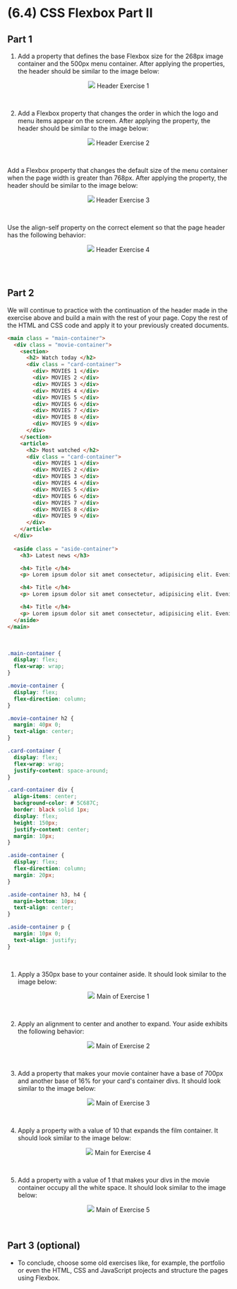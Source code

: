 # (6.4) CSS Flexbox Part II

## Part 1

1) Add a property that defines the base Flexbox size for the 268px image container and the 500px menu container. After applying the properties, the header should be similar to the image below:
<p align = "center"><img src="https://course.betrybe.com//fundamentals/css-flexbox/css-flexbox-part-2/images/exercicio-1.jpeg">
 Header Exercise 1 </p>

<br>

2) Add a Flexbox property that changes the order in which the logo and menu items appear on the screen. After applying the property, the header should be similar to the image below:
<p align = "center"><img src="https://course.betrybe.com//fundamentals/css-flexbox/css-flexbox-part-2/images/exercicio-2.jpeg">
Header Exercise 2 </p>

<br>

Add a Flexbox property that changes the default size of the menu container when the page width is greater than 768px. After applying the property, the header should be similar to the image below:
<p align = "center"> <img src = "https://course.betrybe.com//fundamentals/css-flexbox/css-flexbox-part-2/images/exercicio-3.jpeg">
Header Exercise 3 </p>

<br>

Use the align-self property on the correct element so that the page header has the following behavior:
<p align = "center"> <img src = "https://course.betrybe.com//fundamentals/css-flexbox/css-flexbox-part-2/images/exercicio-4.jpeg">
Header Exercise 4 </p>

<br>
<br>

## Part 2

We will continue to practice with the continuation of the header made in the exercise above and build a main with the rest of your page. Copy the rest of the HTML and CSS code and apply it to your previously created documents.

```html
<main class = "main-container">
  <div class = "movie-container">
    <section>
      <h2> Watch today </h2>
      <div class = "card-container">
        <div> MOVIES 1 </div>
        <div> MOVIES 2 </div>
        <div> MOVIES 3 </div>
        <div> MOVIES 4 </div>
        <div> MOVIES 5 </div>
        <div> MOVIES 6 </div>
        <div> MOVIES 7 </div>
        <div> MOVIES 8 </div>
        <div> MOVIES 9 </div>
      </div>
    </section>
    <article>
      <h2> Most watched </h2>
      <div class = "card-container">
        <div> MOVIES 1 </div>
        <div> MOVIES 2 </div>
        <div> MOVIES 3 </div>
        <div> MOVIES 4 </div>
        <div> MOVIES 5 </div>
        <div> MOVIES 6 </div>
        <div> MOVIES 7 </div>
        <div> MOVIES 8 </div>
        <div> MOVIES 9 </div>
      </div>
    </article>
  </div>
      
  <aside class = "aside-container">
    <h3> Latest news </h3>

    <h4> Title </h4>
    <p> Lorem ipsum dolor sit amet consectetur, adipisicing elit. Eveniet officia in provident esse excepturi ipsam! </p>

    <h4> Title </h4>
    <p> Lorem ipsum dolor sit amet consectetur, adipisicing elit. Eveniet officia in provident esse excepturi ipsam! </p>

    <h4> Title </h4>
    <p> Lorem ipsum dolor sit amet consectetur, adipisicing elit. Eveniet officia in provident esse excepturi ipsam! </p>
  </aside>
</main>
```

<br>

```css
.main-container {
  display: flex;
  flex-wrap: wrap;
}

.movie-container {
  display: flex;
  flex-direction: column;
}

.movie-container h2 {
  margin: 40px 0;
  text-align: center;
}

.card-container {
  display: flex;
  flex-wrap: wrap;
  justify-content: space-around;
}

.card-container div {
  align-items: center;
  background-color: # 5C687C;
  border: black solid 1px;
  display: flex;
  height: 150px;
  justify-content: center;
  margin: 10px;
}

.aside-container {
  display: flex;
  flex-direction: column;
  margin: 20px;
}

.aside-container h3, h4 {
  margin-bottom: 10px;
  text-align: center;
}

.aside-container p {
  margin: 10px 0;
  text-align: justify;
}
```


<br>


1) Apply a 350px base to your container aside. It should look similar to the image below:
<p align="center"><img src="https://course.betrybe.com//fundamentals/css-flexbox/css-flexbox-part-2/images/exercicio-part2-1.png">
Main of Exercise 1 </p>


<br>


2) Apply an alignment to center and another to expand. Your aside exhibits the following behavior:
<p align="center"><img src="https://course.betrybe.com//fundamentals/css-flexbox/css-flexbox-part-2/images/exercicio-part2-2.png">
Main of Exercise 2 </p>


<br>

3) Add a property that makes your movie container have a base of 700px and another base of 16% for your card's container divs. It should look similar to the image below:
<p align="center"><img src="https://course.betrybe.com//fundamentals/css-flexbox/css-flexbox-part-2/images/exercicio-part2-3.png">
Main of Exercise 3 </p>


<br>

4) Apply a property with a value of 10 that expands the film container. It should look similar to the image below:
<p align="center"><img src="https://course.betrybe.com//fundamentals/css-flexbox/css-flexbox-part-2/images/exercicio-part2-4.png">
Main for Exercise 4 </p>


<br>

5) Add a property with a value of 1 that makes your divs in the movie container occupy all the white space. It should look similar to the image below:
<p align="center"><img src="https://course.betrybe.com//fundamentals/css-flexbox/css-flexbox-part-2/images/exercicio-part2-5.png ">
Main of Exercise 5 </p>


<br>


## Part 3 (optional)

- To conclude, choose some old exercises like, for example, the portfolio or even the HTML, CSS and JavaScript projects and structure the pages using Flexbox.
